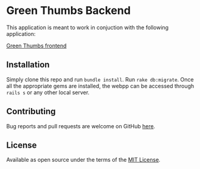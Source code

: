 # Green Thumbs Backend
This application is meant to work in conjuction with the following application:

[Green Thumbs frontend](https://github.com/andresanunezt/virtual-garden-frontend)

## Installation
Simply clone this repo and run `bundle install`.
Run `rake db:migrate`.
Once all the appropriate gems are installed, the webpp can be accessed through `rails s` or any other local server.


## Contributing
Bug reports and pull requests are welcome on GitHub [here](https://github.com/andresanunezt/virtual-garden-backend/pulls).

## License

Available as open source under the terms of the [MIT License](https://opensource.org/licenses/MIT).
